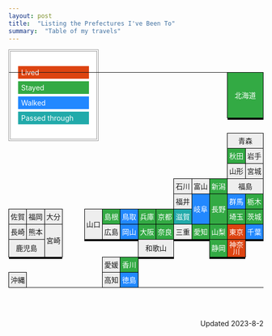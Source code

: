 ```yaml
---
layout: post
title:  "Listing the Prefectures I've Been To"
summary:  "Table of my travels"
---
```


<style>
	table {
		border-collapse: collapse;
		font-size: 14px;
		line-height: 1.0;
		width:100%;
		max-width: 930px;
	}
	div.legend {
		border: 4px double #999;
		padding: 10px;
		width: 150px;
		margin-bottom: -150px;
		margin-left: 0px;
		background: white;
	}
	table.legend td {
		border: 5px solid white;
		width: 150px;
		text-align: left;
		box-shadow: none;
		padding: 3px 6px;
	}
	td {
		height: 30px;
		width: 50px;
		padding: 3px 3px;
	}
	td.n, td.s, td.t, td.a, td.p {
		background: #eee;
		border: 1px solid black;
		text-align: center;
		box-shadow: 0px 3px black;
	}
	td.s, td.t, td.a, td.p {
		color: white;
	}
	td.s {
		background-color: #d41;
	}
	td.t {
		background-color: #33aa44;
	}
	td.a {
		background-color: #2288ff;
	}
	td.p {
		background-color: #22aaaa;
	}
</style>

<div class="legend">
<table class="legend">
<tr><td class="s">Lived</td></tr>
<tr><td class="t">Stayed</td></tr>
<tr><td class="a">Walked</td></tr>
<tr><td class="p">Passed through</td></tr>
</table>
</div>

<table>
<tr>	
	<td colspan="12"></td>
	<td colspan="2" rowspan="3" class="t">北海道</td>
</tr>
<tr>	
	<td colspan="12">　</td>
</tr>
<tr>	
	<td colspan="12">　</td>
</tr>
<tr>	
	<td colspan="12">　</td>
</tr>
<tr>	
	<td colspan="12"></td>
	<td colspan="2" class="n">青森</td>
</tr>
<tr>	
	<td colspan="12"></td>
	<td class="t">秋田</td>
	<td class="n">岩手</td>
</tr>
<tr>	
	<td colspan="12"></td>
	<td class="n">山形</td>
	<td class="n">宮城</td>
</tr>
<tr>	
	<td colspan="9"></td>
	<td class="n">石川</td>
	<td class="n">富山</td>
	<td class="t">新潟</td>
	<td colspan="2" class="n">福島</td>
</tr>
<tr>	
	<td/><td/><td/><td/><td/><td/><td/><td/><td/>
	<td class="n">福井</td>
	<td rowspan="2" class="a">岐阜</td>
	<td rowspan="2" class="t">長野</td>
	<td class="a">群馬</td>
	<td class="t">栃木</td>
</tr>
<tr>	
	<td class="n">佐賀</td>
	<td class="n">福岡</td>
	<td class="n">大分</td>
	<td>　　</td>
	<td rowspan="2" class="n">山口</td>
	<td class="t">島根</td>
	<td class="a">鳥取</td>
	<td class="t">兵庫</td>
	<td class="t">京都</td>
	<td class="p">滋賀</td>
	<td class="t">埼玉</td>
	<td class="t">茨城</td>
</tr>
<tr>	
	<td class="n">長崎</td>
	<td class="n">熊本</td>
	<td rowspan="2" class="n">宮崎</td>
	<td></td>
	<td class="n">広島</td>
	<td class="a">岡山</td>
	<td class="t">大阪</td>
	<td class="t">奈良</td>
	<td class="n">三重</td>
	<td class="t">愛知</td>
	<td class="t">山梨</td>
	<td class="s">東京</td>
	<td class="a">千葉</td>
</tr>
<tr>	
	<td colspan="2" class="n">鹿児島</td>
	<td/><td/><td/><td/>
	<td colspan="2" class="n">和歌山</td>
	<td colspan="2"></td>
	<td class="t">静岡</td>
	<td class="s">神奈川</td>
</tr>
<tr>	
	<td/><td/><td/><td/><td/>
	<td class="n">愛媛</td>
	<td class="t">香川</td>
</tr>
<tr>	
	<td class="n">沖縄</td>
	<td colspan="4"></td>
	<td class="n">高知</td>
	<td class="a">徳島</td>
</tr>
</table>

<br/><br/>
<p style="text-align: right;">
Updated 2023-8-2
</p>
